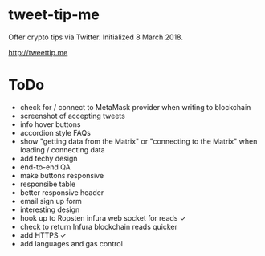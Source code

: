 # tweet-tip-me
Offer crypto tips via Twitter. Initialized 8 March 2018.

http://tweettip.me

# ToDo
- check for / connect to MetaMask provider when writing to blockchain
- screenshot of accepting tweets
- info hover buttons
- accordion style FAQs
- show "getting data from the Matrix" or "connecting to the Matrix" when loading / connecting data
- add techy design 
- end-to-end QA
- make buttons responsive
- responsibe table
- better responsive header
- email sign up form
- interesting design
- hook up to Ropsten infura web socket for reads ✓
- check to return Infura blockchain reads quicker
- add HTTPS ✓
- add languages and gas control
